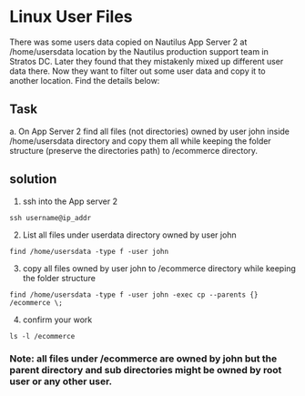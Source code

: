 
# Linux User Files
There was some users data copied on Nautilus App Server 2 at /home/usersdata location by the Nautilus production support team in Stratos DC. Later they found that they mistakenly mixed up different user data there. Now they want to filter out some user data and copy it to another location. Find the details below:


## Task
a. On App Server 2 find all files (not directories) owned by user john inside /home/usersdata directory and copy them all while keeping the folder structure (preserve the directories path) to /ecommerce directory.


## solution
1. ssh into the App server 2
```
ssh username@ip_addr
```
2. List all files under userdata directory owned by user john
```
find /home/usersdata -type f -user john
```

3. copy all files owned by user john to /ecommerce directory while keeping the folder structure
```
find /home/usersdata -type f -user john -exec cp --parents {} /ecommerce \;
```
4. confirm your work
```
ls -l /ecommerce 
```
### Note: all files under /ecommerce are owned by john but the parent directory and sub directories might be owned by root user or any other user.




